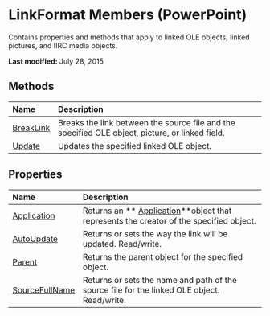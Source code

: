 
# LinkFormat Members (PowerPoint)
Contains properties and methods that apply to linked OLE objects, linked pictures, and IIRC media objects. 

 **Last modified:** July 28, 2015


## Methods



|**Name**|**Description**|
|:-----|:-----|
| [BreakLink](cc177e67-8664-7273-2339-7d9c01f65ba6.md)|Breaks the link between the source file and the specified OLE object, picture, or linked field.|
| [Update](c1ce2e2f-53ca-9c64-4ce5-1e0d0bed6c54.md)|Updates the specified linked OLE object. |

## Properties



|**Name**|**Description**|
|:-----|:-----|
| [Application](a0854949-7bbf-5af7-7c32-a2d67be468ec.md)|Returns an  ** [Application](978c2b99-4271-b953-4283-73b5f3d96f41.md)**object that represents the creator of the specified object.|
| [AutoUpdate](de142aa6-2414-61c3-62d1-1226a0f9209f.md)|Returns or sets the way the link will be updated. Read/write.|
| [Parent](49bc1179-6fc4-c11f-c0a2-e35d95704622.md)|Returns the parent object for the specified object.|
| [SourceFullName](6a7fb694-609a-77c5-eabc-d95693a87299.md)|Returns or sets the name and path of the source file for the linked OLE object. Read/write.|

